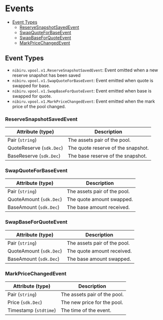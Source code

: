 # Events

- [Event Types](#event-types)
  - [ReserveSnapshotSavedEvent](#reservesnapshotsavedevent)
  - [SwapQuoteForBaseEvent](#swapquoteforbaseevent)
  - [SwapBaseForQuoteEvent](#swapbaseforquoteevent)
  - [MarkPriceChangedEvent](#markpricechangedevent)

## Event Types

- `nibiru.vpool.v1.ReserveSnapshotSavedEvent`: Event omitted when a new reserve snapshot has been saved
- `nibiru.vpool.v1.SwapQuoteForBaseEvent`: Event emitted when quote is swapped for base.
- `nibiru.vpool.v1.SwapBaseForQuoteEvent`: Event emitted when base is swapped for quote.
- `nibiru.vpool.v1.MarkPriceChangedEvent`: Event emitted when the mark price of the pool changed.

### ReserveSnapshotSavedEvent

| Attribute (type)         | Description                        |
| ------------------------ | ---------------------------------- |
| Pair (`string`)          | The assets pair of the pool.       |
| QuoteReserve (`sdk.Dec`) | The quote reserve of the snapshot. |
| BaseReserve (`sdk.Dec`)  | The base reserve of the snapshot.  |

### SwapQuoteForBaseEvent

| Attribute (type)        | Description                  |
| ----------------------- | ---------------------------- |
| Pair (`string`)         | The assets pair of the pool. |
| QuoteAmount (`sdk.Dec`) | The quote amount swapped.    |
| BaseAmount (`sdk.Dec`)  | The base amount received.    |

### SwapBaseForQuoteEvent

| Attribute (type)        | Description                  |
| ----------------------- | ---------------------------- |
| Pair (`string`)         | The assets pair of the pool. |
| QuoteAmount (`sdk.Dec`) | The quote amount received.   |
| BaseAmount (`sdk.Dec`)  | The base amount swapped.     |

### MarkPriceChangedEvent

| Attribute (type)      | Description                  |
| --------------------- | ---------------------------- |
| Pair (`string`)       | The assets pair of the pool. |
| Price (`sdk.Dec`)     | The new price for the pool.  |
| Timestamp (`stdtime`) | The time of the event.       |
